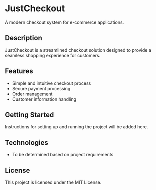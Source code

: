 # JustCheckout

A modern checkout system for e-commerce applications.

## Description
JustCheckout is a streamlined checkout solution designed to provide a seamless shopping experience for customers.

## Features
- Simple and intuitive checkout process
- Secure payment processing
- Order management
- Customer information handling

## Getting Started
Instructions for setting up and running the project will be added here.

## Technologies
- To be determined based on project requirements

## License
This project is licensed under the MIT License. 